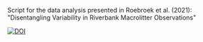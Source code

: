 Script for the data analysis presented in Roebroek et al. (2021): "Disentangling Variability in Riverbank Macrolitter Observations"

[![DOI](https://zenodo.org/badge/276119934.svg)](https://zenodo.org/badge/latestdoi/276119934)
